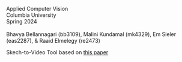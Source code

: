 Applied Computer Vision\
Columbia University\
Spring 2024\
\
Bhavya Bellannagari (bb3109), Malini Kundamal (mk4329), Em Sieler (eas2287), & Raaid Elmelegy (re2473)

Skech-to-Video Tool based on [this paper](https://www.researchgate.net/publication/362481944_Sketch_to_Image_Using_Generative_Adversarial_Networks_GAN)
